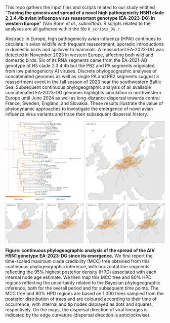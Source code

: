 This repo gathers the input files and scripts related to our study entitled "**Tracing the genesis and spread of a novel high pathogenicity H5N1 clade 2.3.4.4b avian influenza virus reassortant genotype (EA-2023-DG) in western Europe**" (Van Borm *et al*., *submitted*). R scripts related to the analyses are all gathered within the file `R_scripts_DG.r`.

Abstract: In Europe, high pathogenicity avian influenza (HPAI) continues to circulate in avian wildlife with frequent reassortment, sporadic introductions in domestic birds and spillover to mammals. A reassortant EA-2023-DG was detected in November 2023 in western Europe, affecting both wild and domestic birds. Six of its RNA segments came from the EA-2021-AB genotype of H5 clade 2.3.4.4b but the PB2 and PA segments originated from low pathogenicity AI viruses. Discrete phylogeographic analyses of concatenated genomes as well as single PA and PB2 segments suggest a reassortment event in the fall season of 2023 near the southwestern Baltic Sea. Subsequent continuous phylogeographic analysis of all available concatenated EA-2023-DG genomes highlights circulation in northwestern Europe until June 2024 as well as long-distance dispersal towards central France, Sweden, England, and Slovakia. These results illustrate the value of phylodynamic approaches to investigate the emergence of novel avian influenza virus variants and trace their subsequent dispersal history.

<img src="Scripts_&_data/F2_150225.png" align="center" alt="" />

**Figure: continuous phylogeographic analysis of the spread of the AIV H5N1 genotype EA-2023-DG since its emergence.**  We first report the time-scaled maximum clade credibility (MCC) tree obtained from this continuous phylogeographic inference, with horizontal line segments reflecting the 95% highest posterior density (HPD) associated with each internal node age estimate. We then map this MCC tree and 80% HPD regions reflecting the uncertainty related to the Bayesian phylogeographic inference, both for the overall period and for subsequent time points. The MCC tree and 80% HPD regions are based on 1,000 trees sampled from the posterior distribution of trees and are coloured according to their time of occurrence, with internal and tip nodes displayed as dots and squares, respectively. On the maps, the dispersal direction of viral lineages is indicated by the edge curvature (dispersal direction is anticlockwise).
